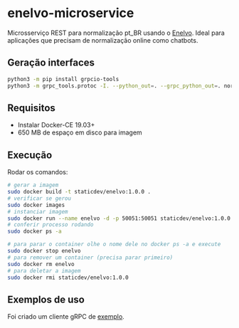 # enelvo-microservice

Microsserviço REST para normalização pt\_BR usando o
[Enelvo](https://github.com/tfcbertaglia/enelvo). Ideal para aplicações
que precisam de normalização online como chatbots.

## Geração interfaces

```sh
python3 -m pip install grpcio-tools
python3 -m grpc_tools.protoc -I. --python_out=. --grpc_python_out=. normalization.proto
```

## Requisitos

- Instalar Docker-CE 19.03+
- 650 MB de espaço em disco para imagem

## Execução

Rodar os comandos:

```sh
# gerar a imagem
sudo docker build -t staticdev/enelvo:1.0.0 .
# verificar se gerou
sudo docker images
# instanciar imagem
sudo docker run --name enelvo -d -p 50051:50051 staticdev/enelvo:1.0.0
# conferir processo rodando
sudo docker ps -a

# para parar o container olhe o nome dele no docker ps -a e execute
sudo docker stop enelvo
# para remover um container (precisa parar primeiro)
sudo docker rm enelvo
# para deletar a imagem
sudo docker rmi staticdev/enelvo:1.0.0
```

## Exemplos de uso

Foi criado um cliente gRPC de [exemplo](normalization_client.py).